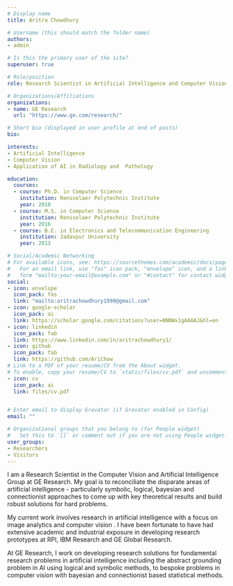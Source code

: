 ```yaml
---
# Display name
title: Aritra Chowdhury

# Username (this should match the folder name)
authors:
- admin

# Is this the primary user of the site?
superuser: true

# Role/position
role: Research Scientist in Artificial Intelligence and Computer Vision

# Organizations/Affiliations
organizations:
- name: GE Research
  url: "https://www.ge.com/research/"

# Short bio (displayed in user profile at end of posts)
bio: 

interests:
- Artificial Intelligence
- Computer Vision
- Application of AI in Radiology and  Pathology

education:
  courses:
  - course: Ph.D. in Computer Science
    institution: Rensselaer Polytechnic Institute
    year: 2018
  - course: M.S. in Computer Science
    institution: Rensselaer Polytechnic Institute
    year: 2016
  - course: B.E. in Electronics and Telecommunication Engineering
    institution: Jadavpur University
    year: 2013

# Social/Academic Networking
# For available icons, see: https://sourcethemes.com/academic/docs/page-builder/#icons
#   For an email link, use "fas" icon pack, "envelope" icon, and a link in the
#   form "mailto:your-email@example.com" or "#contact" for contact widget.
social:
- icon: envelope
  icon_pack: fas
  link: "mailto:aritrachowdhury1990@gmail.com"
- icon: google-scholar
  icon_pack: ai
  link: https://scholar.google.com/citations?user=NNNWx1gAAAAJ&hl=en
- icon: linkedin
  icon_pack: fab
  link: https://www.linkedin.com/in/aritrachowdhury1/
- icon: github
  icon_pack: fab
  link: https://github.com/AriChow
# Link to a PDF of your resume/CV from the About widget.
# To enable, copy your resume/CV to `static/files/cv.pdf` and uncomment the lines below.
- icon: cv
  icon_pack: ai
  link: files/cv.pdf


# Enter email to display Gravatar (if Gravatar enabled in Config)
email: ""

# Organizational groups that you belong to (for People widget)
#   Set this to `[]` or comment out if you are not using People widget.
user_groups:
- Researchers
- Visitors
---
```

I am a Research Scientist in the Computer Vision and Artificial Intelligence Group at GE Research.
My goal is to reconciliate the disparate areas of artificial intelligence - particularly symbolic, logical, bayesian and connectionist approaches to come up with key theoretical results and build robust solutions for hard problems.

My current work involves research in artificial intelligence with a focus on image analytics and computer vision . I have been fortunate to have had extensive academic and industrial exposure in developing research prototypes at RPI, IBM Research and GE Global Research.

At GE Research, I work on developing research solutions for fundamental research problems in artificial intelligence including the abstract grounding problem in AI using logical and symbolic methods, to bespoke problems in computer vision with bayesian and connectionist based statistical methods.

<!-- Nelson Bighetti is a professor of artificial intelligence at the Stanford AI Lab. His research interests include distributed robotics, mobile computing and programmable matter. He leads the Robotic Neurobiology group, which develops self-reconfiguring robots, systems of self-organizing robots, and mobile sensor networks.

Lorem ipsum dolor sit amet, consectetur adipiscing elit. Sed neque elit, tristique placerat feugiat ac, facilisis vitae arcu. Proin eget egestas augue. Praesent ut sem nec arcu pellentesque aliquet. Duis dapibus diam vel metus tempus vulputate. -->
